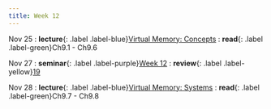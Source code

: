```yaml
---
title: Week 12
---
```


Nov 25
: **lecture**{: .label .label-blue}[Virtual Memory: Concepts](/ics-fa24/assets/lec/19-VM1.pdf)
  : **read**{: .label .label-green}Ch9.1 - Ch9.6

Nov 27
: **seminar**{: .label .label-purple}[Week 12](/ics-fa24/assets/seminar/ta/week12.pdf)
  : **review**{: .label .label-yellow}[19](/ics-fa24/assets/seminar/stu/于紫钰-ics回课-19.pdf)

Nov 28
: **lecture**{: .label .label-blue}[Virtual Memory: Systems](/ics-fa24/assets/lec/20-VM2.pdf)
  : **read**{: .label .label-green}Ch9.7 - Ch9.8
